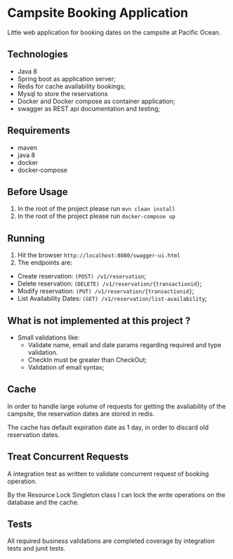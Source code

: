 # Campsite Booking Application

Little web application for booking dates on the campsite at Pacific Ocean.

## Technologies
 - Java 8
 - Spring boot as application server;
 - Redis for cache availability bookings;
 - Mysql to store the reservations
 - Docker and Docker compose as container application;
 - swagger as REST api documentation and testing;
 
## Requirements 
 - maven
 - java 8
 - docker 
 - docker-compose

## Before Usage

 1) In the root of the project please run `mvn clean install` 
 2) In the root of the project please run `docker-compose up`

## Running

1) Hit the browser `http://localhost:8080/swagger-ui.html`
2) The endpoints are:
  - Create reservation: `(POST) /v1/reservation`;
  - Delete reservation: `(DELETE) /v1/reservation/{transactionid}`;
  - Modify reservation: `(PUT) /v1/reservation/{transactionid}`;
  - List Availability Dates: `(GET) /v1/reservation/list-availability`;

## What is not implemented at this project ?

- Small validations like:
  - Validate name, email and date params regarding required and type validation.
  - CheckIn must be greater than CheckOut;
  - Validation of email syntax;

## Cache

In order to handle large volume of requests for getting the avaliability of the campsite, the reservation dates are stored in redis.

The cache has default expiration date as 1 day, in order to discard old reservation dates.

## Treat Concurrent Requests

A integration test as written to validate concurrent request of booking operation.

By the Resource Lock Singleton class I can lock the write operations on the database and the cache.

## Tests

All required business validations are completed coverage by integration tests and junit tests.



   
 